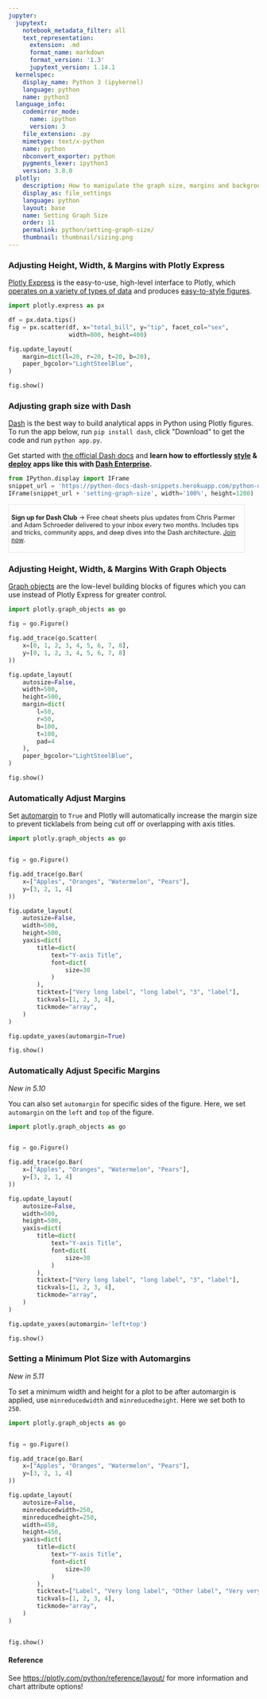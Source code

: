 ```yaml
---
jupyter:
  jupytext:
    notebook_metadata_filter: all
    text_representation:
      extension: .md
      format_name: markdown
      format_version: '1.3'
      jupytext_version: 1.14.1
  kernelspec:
    display_name: Python 3 (ipykernel)
    language: python
    name: python3
  language_info:
    codemirror_mode:
      name: ipython
      version: 3
    file_extension: .py
    mimetype: text/x-python
    name: python
    nbconvert_exporter: python
    pygments_lexer: ipython3
    version: 3.8.0
  plotly:
    description: How to manipulate the graph size, margins and background color.
    display_as: file_settings
    language: python
    layout: base
    name: Setting Graph Size
    order: 11
    permalink: python/setting-graph-size/
    thumbnail: thumbnail/sizing.png
---
```


### Adjusting Height, Width, & Margins with Plotly Express

[Plotly Express](../plotly-express/) is the easy-to-use, high-level interface to Plotly, which [operates on a variety of types of data](../px-arguments/) and produces [easy-to-style figures](../styling-plotly-express/).

```python
import plotly.express as px

df = px.data.tips()
fig = px.scatter(df, x="total_bill", y="tip", facet_col="sex",
                 width=800, height=400)

fig.update_layout(
    margin=dict(l=20, r=20, t=20, b=20),
    paper_bgcolor="LightSteelBlue",
)

fig.show()
```

### Adjusting graph size with Dash

[Dash](https://plotly.com/dash/) is the best way to build analytical apps in Python using Plotly figures. To run the app below, run `pip install dash`, click "Download" to get the code and run `python app.py`.

Get started  with [the official Dash docs](https://dash.plotly.com/installation) and **learn how to effortlessly [style](https://plotly.com/dash/design-kit/) & [deploy](https://plotly.com/dash/app-manager/) apps like this with <a class="plotly-red" href="https://plotly.com/dash/">Dash Enterprise</a>.**

```python hide_code=true
from IPython.display import IFrame
snippet_url = 'https://python-docs-dash-snippets.herokuapp.com/python-docs-dash-snippets/'
IFrame(snippet_url + 'setting-graph-size', width='100%', height=1200)
```

<div style="font-size: 0.9em;"><div style="width: calc(100% - 30px); box-shadow: none; border: thin solid rgb(229, 229, 229);"><div style="padding: 5px;"><div><p><strong>Sign up for Dash Club</strong> → Free cheat sheets plus updates from Chris Parmer and Adam Schroeder delivered to your inbox every two months. Includes tips and tricks, community apps, and deep dives into the Dash architecture.
<u><a href="https://go.plotly.com/dash-club?utm_source=Dash+Club+2022&utm_medium=graphing_libraries&utm_content=inline">Join now</a></u>.</p></div></div></div></div>


### Adjusting Height, Width, & Margins With Graph Objects

[Graph objects](../graph-objects/) are the low-level building blocks of figures which you can use instead of Plotly Express for greater control.

```python
import plotly.graph_objects as go

fig = go.Figure()

fig.add_trace(go.Scatter(
    x=[0, 1, 2, 3, 4, 5, 6, 7, 8],
    y=[0, 1, 2, 3, 4, 5, 6, 7, 8]
))

fig.update_layout(
    autosize=False,
    width=500,
    height=500,
    margin=dict(
        l=50,
        r=50,
        b=100,
        t=100,
        pad=4
    ),
    paper_bgcolor="LightSteelBlue",
)

fig.show()
```

### Automatically Adjust Margins

Set [automargin](https://plotly.com/python/reference/layout/xaxis/#layout-xaxis-automargin) to `True` and Plotly will automatically increase the margin size to prevent ticklabels from being cut off or overlapping with axis titles.

```python
import plotly.graph_objects as go


fig = go.Figure()

fig.add_trace(go.Bar(
    x=["Apples", "Oranges", "Watermelon", "Pears"],
    y=[3, 2, 1, 4]
))

fig.update_layout(
    autosize=False,
    width=500,
    height=500,
    yaxis=dict(
        title=dict(
            text="Y-axis Title",
            font=dict(
                size=30
            )
        ),
        ticktext=["Very long label", "long label", "3", "label"],
        tickvals=[1, 2, 3, 4],
        tickmode="array",
    )
)

fig.update_yaxes(automargin=True)

fig.show()
```

### Automatically Adjust Specific Margins

*New in 5.10*

You can also set `automargin` for specific sides of the figure. Here, we set `automargin` on the `left` and `top` of the figure.

```python
import plotly.graph_objects as go


fig = go.Figure()

fig.add_trace(go.Bar(
    x=["Apples", "Oranges", "Watermelon", "Pears"],
    y=[3, 2, 1, 4]
))

fig.update_layout(
    autosize=False,
    width=500,
    height=500,
    yaxis=dict(
        title=dict(
            text="Y-axis Title",
            font=dict(
                size=30
            )
        ),
        ticktext=["Very long label", "long label", "3", "label"],
        tickvals=[1, 2, 3, 4],
        tickmode="array",
    )
)

fig.update_yaxes(automargin='left+top')

fig.show()
```

### Setting a Minimum Plot Size with Automargins

*New in 5.11*

To set a minimum width and height for a plot to be after automargin is applied, use `minreducedwidth` and `minreducedheight`. Here we set both to `250`.

```python
import plotly.graph_objects as go


fig = go.Figure()

fig.add_trace(go.Bar(
    x=["Apples", "Oranges", "Watermelon", "Pears"],
    y=[3, 2, 1, 4]
))

fig.update_layout(
    autosize=False,
    minreducedwidth=250,
    minreducedheight=250,
    width=450,
    height=450,
    yaxis=dict(
        title=dict(
            text="Y-axis Title",
            font=dict(
                size=30
            )
        ),
        ticktext=["Label", "Very long label", "Other label", "Very very long label"],
        tickvals=[1, 2, 3, 4],
        tickmode="array",
    )
)


fig.show()
```

#### Reference

See https://plotly.com/python/reference/layout/ for more information and chart attribute options!
